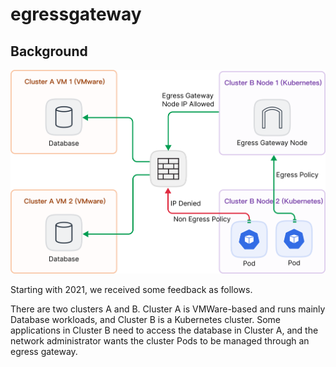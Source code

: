 # egressgateway

## Background

![egressgateway](../images/Egress-Gateway.png)

Starting with 2021, we received some feedback as follows.

There are two clusters A and B. Cluster A is VMWare-based and runs mainly Database workloads, and Cluster B is a Kubernetes cluster. Some applications in Cluster B need to access the database in Cluster A, and the network administrator wants the cluster Pods to be managed through an egress gateway.
